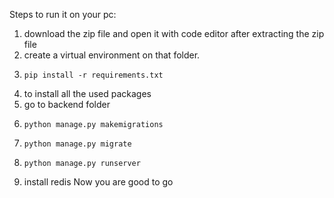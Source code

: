 Steps to run it on your pc:

1. download the zip file and open it with code editor after extracting the zip file
2. create a virtual environment on that folder.
3.     pip install -r requirements.txt
4. to install all the used packages
5. go to backend folder
6.     python manage.py makemigrations
7.     python manage.py migrate
8.     python manage.py runserver
9. install redis
Now you are good to go
